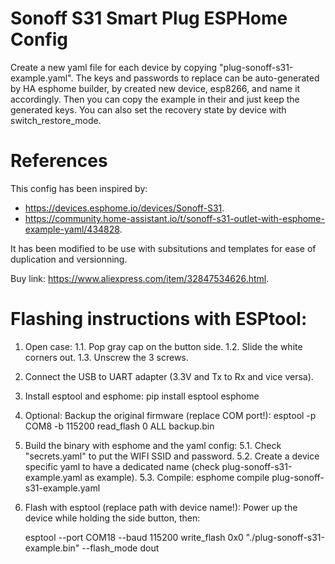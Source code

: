 # Sonoff S31 Smart Plug ESPHome Config
Create a new yaml file for each device by copying "plug-sonoff-s31-example.yaml".
The keys and passwords to replace can be auto-generated by HA esphome builder, by created new device, esp8266, and name it accordingly.
Then you can copy the example in their and just keep the generated keys.
You can also set the recovery state by device with switch_restore_mode.

# References
This config has been inspired by:
- https://devices.esphome.io/devices/Sonoff-S31.
- https://community.home-assistant.io/t/sonoff-s31-outlet-with-esphome-example-yaml/434828.

It has been modified to be use with subsitutions and templates for ease of duplication and versionning.

Buy link: https://www.aliexpress.com/item/32847534626.html.

# Flashing instructions with ESPtool:
1. Open case:
	1.1. Pop gray cap on the button side.
	1.2. Slide the white corners out.
	1.3. Unscrew the 3 screws.
2. Connect the USB to UART adapter (3.3V and Tx to Rx and vice versa).
3. Install esptool and esphome:
	pip install esptool esphome
4. Optional: Backup the original firmware (replace COM port!):
	esptool -p COM8 -b 115200 read_flash 0 ALL backup.bin
5. Build the binary with esphome and the yaml config:
	5.1. Check "secrets.yaml" to put the WIFI SSID and password.
	5.2. Create a device specific yaml to have a dedicated name (check plug-sonoff-s31-example.yaml as example).
	5.3. Compile:
	esphome compile plug-sonoff-s31-example.yaml
6. Flash with esptool (replace path with device name!):
	Power up the device while holding the side button, then:
	
	esptool --port COM18 --baud 115200 write_flash 0x0 "./plug-sonoff-s31-example.bin" --flash_mode dout
